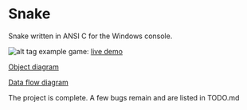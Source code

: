 # Snake 
Snake written in ANSI C for the Windows console.

![alt tag](https://dl.dropboxusercontent.com/u/102655232/Github/WebGLGameEngine/Build_Image.png "")
example game: [live demo](http://jfcameron.github.io/Articles/WebGLGameEngine/content.html) 

[Object diagram](https://docs.google.com/drawings/d/1YVa1dPlSctYNb_eAmf8KTN4Y0q-LRdKLWnC4FU0__a0/edit?usp=sharing)

[Data flow diagram](https://docs.google.com/drawings/d/1BBT02X9-cvda6J0j2K3ETws7YCRfTbXRC7fifd7sDX8/edit?usp=sharing)

The project is complete. A few bugs remain and are listed in TODO.md